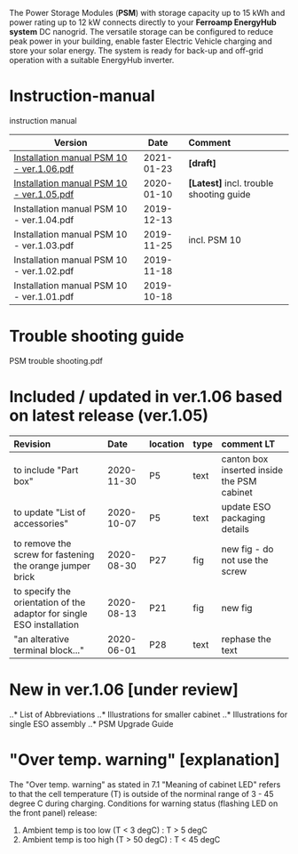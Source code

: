 The Power Storage Modules (**PSM**) with storage capacity up to 15 kWh and power rating up to 12 kW connects directly to your **Ferroamp EnergyHub system** DC nanogrid. The versatile storage can be configured to reduce peak power in your building, enable faster Electric Vehicle charging and store your solar energy. The system is ready for back-up and off-grid operation with a suitable EnergyHub inverter. 

# Instruction-manual
instruction manual 

| Version     | Date       | Comment | 
| ------------- |:-------------:|:------------|
| [Installation manual PSM 10 - ver.1.06.pdf](/Installation%20manual%20PSM%2010%20-%20ver.1.06%20-%20draft.pdf)   | 2021-01-23 | **[draft]** | 
| [Installation manual PSM 10 - ver.1.05.pdf](/Installation%20manual%20PSM%2010%20-%20ver.1.05.pdf)   | 2020-01-10 | **[Latest]** incl. trouble shooting guide| 
| Installation manual PSM 10 - ver.1.04.pdf   | 2019-12-13 |    |
| Installation manual PSM 10 - ver.1.03.pdf   | 2019-11-25 |incl. PSM 10|
| Installation manual PSM 10 - ver.1.02.pdf   | 2019-11-18 |    |
| Installation manual PSM 10 - ver.1.01.pdf   | 2019-10-18 |    |

# Trouble shooting guide 

PSM trouble shooting.pdf

# Included / updated in ver.1.06 based on latest release (ver.1.05)

| Revision     | Date       | location | type| comment LT|
|:------------- |:-------------|:------------|:-----------|:----------|
| to include "Part box" | 2020-11-30 | P5 | text | canton box inserted inside the PSM cabinet|
| to update "List of accessories"   | 2020-10-07 | P5 | text | update ESO packaging details|
| to remove the screw for fastening the orange jumper brick   | 2020-08-30 | P27 | fig | new fig - do not use the screw|
| to specify the orientation of the adaptor for single ESO installation  | 2020-08-13 | P21 | fig | new fig|
| "an alterative terminal block..."   | 2020-06-01 | P28 | text | rephase the text|

# New in ver.1.06 [under review]
..* List of Abbreviations
..* Illustrations for smaller cabinet
..* Illustrations for single ESO assembly
..* PSM Upgrade Guide

# "Over temp. warning" [explanation]
The "Over temp. warning" as stated in 7.1 "Meaning of cabinet LED" refers to that the cell temperature (T) is outside of the norminal range of 3 - 45 degree C during charging. 
Conditions for warning status (flashing LED on the front panel) release:
1. Ambient temp is too low (T < 3 degC) : T > 5 degC 
2. Ambient temp is too high (T > 50 degC) : T < 45 degC


